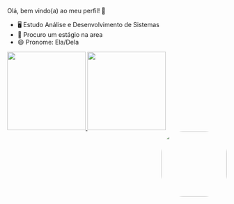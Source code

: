 Olá, bem vindo(a) ao meu perfil! 💓

- 🖥️ Estudo Análise e Desenvolvimento de Sistemas
- 📕 Procuro um estágio na area
- 😄 Pronome: Ela/Dela


<div>
  <a href="https://github.com/rebecavdas">
  <img height="180em"  src="https://github-readme-stats.vercel.app/api?username=rebecavdas&show_icons=true&theme=radical&include_all_commits=true&count_private=true"/>
  <img height="180em"  src="https://github-readme-stats.vercel.app/api/top-langs/?username=rebecavdas&layout=compact&langs_count=7&theme=radical"/>
  <a href="https://picasion.com/"> <img src="https://i.picasion.com/pic92/cc9cd98a26f21cf783e07fdd2ec1b310.gif" width="150" height="150" align="right" style="border-radius:50px; alt="https://picasion.com/" /></a> <a href="https://picasion.com/">
</div>
